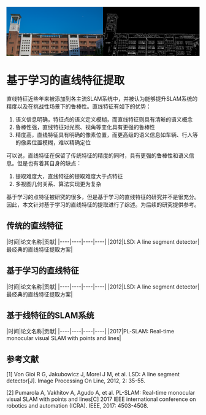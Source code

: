 ![](../img/3.png)

# 基于学习的直线特征提取

直线特征近些年来被添加到各主流SLAM系统中，并被认为能够提升SLAM系统的精度以及在挑战性场景下的鲁棒性。直线特征有如下的优势：

1. 语义信息明确，特征点的语义定义模糊，而直线特征则具有清晰的语义概念
2. 鲁棒性强，直线特征对光照、视角等变化具有更强的鲁棒性
3. 精度高，直线特征具有明确的像素位置，而更高级的语义信息如车辆、行人等的像素位置模糊，难以精确定位

可以说，直线特征在保留了传统特征的精度的同时，具有更强的鲁棒性和语义信息。但是也有着其自身的缺点：

1. 提取难度大，直线特征的提取难度大于点特征
2. 多视图几何关系、算法实现更为复杂

基于学习的点特征被研究的很多，但是基于学习的直线特征的研究并不是很充分。因此，本文针对基于学习的直线特征的提取进行了综述。为后续的研究提供参考。


## 传统的直线特征

|时间|论文名称|贡献|
|----|----|----|----|
|2012|LSD: A line segment detector|最经典的直线特征提取方案|


## 基于学习的直线特征

|时间|论文名称|贡献|
|----|----|----|----|
|2012|LSD: A line segment detector|最经典的直线特征提取方案|


## 基于线特征的SLAM系统

|时间|论文名称|贡献|
|----|----|----|----|
|2017|PL-SLAM: Real-time monocular visual SLAM with points and lines|

## 参考文献

[1] Von Gioi R G, Jakubowicz J, Morel J M, et al. LSD: A line segment detector[J]. Image Processing On Line, 2012, 2: 35-55.



[2] Pumarola A, Vakhitov A, Agudo A, et al. PL-SLAM: Real-time monocular visual SLAM with points and lines[C] 2017 IEEE international conference on robotics and automation (ICRA). IEEE, 2017: 4503-4508.
